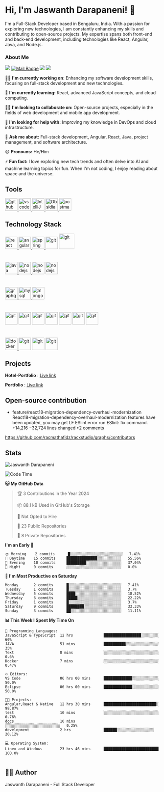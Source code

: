# Hi, I'm Jaswanth Darapaneni! 👋

I'm a Full-Stack Developer based in Bengaluru, India. With a passion for exploring new technologies, I am constantly enhancing my skills and contributing to open-source projects. My expertise spans both front-end and back-end development, including technologies like React, Angular, Java, and Node.js. 


### About Me
[![](https://visitor-badge.laobi.icu/badge?page_id=JaswanthDarapaneni.JaswanthDarapaneni)](https://visitor-badge.laobi.icu/badge?page_id=JaswanthDarapaneni.JaswanthDarapaneni)
[![Mail Badge](https://img.shields.io/badge/-gmail-c14438?style=flat&logo=Gmail&logoColor=white&link=mailto:jaswanthdarapaneni19@gmail.com)](mailto:jaswanthdarapaneni19@gmail.com)
[![](https://img.shields.io/github/stars/JaswanthDarapaneni?color=fefb7b&logo=Undertale)](https://github-readme-stats.vercel.app/api?username=JaswanthDarapaneni&hide_title=false&hide_border=true&show_icons=true&include_all_commits=true&line_height=20&bg_color=0,EC6C6C,FFD479,FFFC79,73FA79&theme=graywhite&locale=en)
[![](https://img.shields.io/github/followers/JaswanthDarapaneni?color=27da6b&logo=Handshake)](https://github.com/JaswanthDarapaneni?tab=followers)


👨‍💻 **I'm currently working on:** Enhancing my software development skills, focusing on full-stack development and new technologies.

🧠 **I'm currently learning:** React, advanced JavaScript concepts, and cloud computing.

👯‍♀️ **I'm looking to collaborate on:** Open-source projects, especially in the fields of web development and mobile app development.

🤔 **I'm looking for help with:** Improving my knowledge in DevOps and cloud infrastructure.

💬 **Ask me about:** Full-stack development, Angular, React, Java, project management, and software architecture.


😄 **Pronouns:** He/Him

⚡️ **Fun fact:** I love exploring new tech trends and often delve into AI and machine learning topics for fun. When I'm not coding, I enjoy reading about space and the universe.



## Tools

<a href="https://github.com/JaswanthDarapaneni" target="_blank"> <img src="https://cdn.jsdelivr.net/gh/devicons/devicon@latest/icons/github/github-original-wordmark.svg" alt="github" width="40" height="40" /> </a>
<a href="https://code.visualstudio.com/" target="_blank"> <img src="https://cdn.jsdelivr.net/gh/devicons/devicon/icons/vscode/vscode-original.svg" alt="vscode" width="40" height="40"/> </a>
<a href="https://developer.android.com/studio" target="_blank"> <img src="https://cdn.jsdelivr.net/gh/devicons/devicon@latest/icons/androidstudio/androidstudio-original.svg" alt="IntelliJ IDEA" width="40" height="40"/> </a>
<a href="https://eclipseide.org/" target="_blank"> <img src="https://cdn.jsdelivr.net/gh/devicons/devicon@latest/icons/eclipse/eclipse-original.svg" alt="Obsidian" width="40" height="40"/> </a>
<a href="https://postman.com" target="_blank" rel="noreferrer"> <img src="https://www.vectorlogo.zone/logos/getpostman/getpostman-icon.svg" alt="postman" width="40" height="40"/> </a>

## Technology Stack

<a href="https://reactjs.org/" target="_blank" rel="noreferrer"> <img src="https://cdn.jsdelivr.net/gh/devicons/devicon/icons/react/react-original.svg" alt="react" width="40" height="40"/> </a>
<a href="https://angular.io/" target="_blank" rel="noreferrer"> <img src="https://cdn.jsdelivr.net/gh/devicons/devicon/icons/angularjs/angularjs-original.svg" alt="angular" width="40" height="40"/> </a>
<a href="https://spring.io/" target="_blank" rel="noreferrer"> <img src="https://cdn.jsdelivr.net/gh/devicons/devicon/icons/spring/spring-original.svg" alt="spring" width="40" height="40"/> </a>
<a  target="_blank" rel="noreferrer"> <img src="https://cdn.jsdelivr.net/gh/devicons/devicon@latest/icons/nestjs/nestjs-original.svg" alt="git" width="40" height="40"/> </a>
<a  target="_blank" rel="noreferrer"> <img src="https://cdn.jsdelivr.net/gh/devicons/devicon@latest/icons/ionic/ionic-original-wordmark.svg" alt="git" width="50" height="50"/> </a>
#

<a href="https://www.java.com/" target="_blank" rel="noreferrer"> <img src="https://cdn.jsdelivr.net/gh/devicons/devicon/icons/java/java-original.svg" alt="java" width="40" height="40"/> </a>
<a href="https://nodejs.org/" target="_blank" rel="noreferrer"> <img src="https://cdn.jsdelivr.net/gh/devicons/devicon@latest/icons/nodejs/nodejs-original-wordmark.svg" alt="nodejs" width="40" height="40"/> </a>
<a  target="_blank" rel="noreferrer"> <img src="https://cdn.jsdelivr.net/gh/devicons/devicon@latest/icons/javascript/javascript-plain.svg" alt="nodejs" width="40" height="40"/> </a>
<a  target="_blank" rel="noreferrer"> <img src="https://cdn.jsdelivr.net/gh/devicons/devicon@latest/icons/typescript/typescript-original.svg" alt="nodejs" width="40" height="40"/> </a>
#

<a href="https://graphql.org/" target="_blank" rel="noreferrer"> <img src="https://cdn.jsdelivr.net/gh/devicons/devicon/icons/graphql/graphql-plain.svg" alt="graphql" width="40" height="40"/> </a>
<a href="https://www.mysql.com/" target="_blank" rel="noreferrer"> <img src="https://cdn.jsdelivr.net/gh/devicons/devicon/icons/mysql/mysql-original-wordmark.svg" alt="mysql" width="40" height="40"/> </a>
<a href="https://www.mongodb.com/" target="_blank" rel="noreferrer"> <img src="https://cdn.jsdelivr.net/gh/devicons/devicon/icons/mongodb/mongodb-original-wordmark.svg" alt="mongodb" width="40" height="40"/> </a>
#

<a  target="_blank" rel="noreferrer"> <img src="https://cdn.jsdelivr.net/gh/devicons/devicon@latest/icons/html5/html5-original.svg" alt="git" width="40" height="40"/> </a>
<a target="_blank" rel="noreferrer"> <img src="https://cdn.jsdelivr.net/gh/devicons/devicon@latest/icons/css3/css3-original.svg" alt="git" width="40" height="40"/> </a>
<a  target="_blank" rel="noreferrer"> <img src="https://cdn.jsdelivr.net/gh/devicons/devicon@latest/icons/angularmaterial/angularmaterial-original.svg" alt="git" width="40" height="40"/> </a>
<a  target="_blank" rel="noreferrer"> <img src="https://cdn.jsdelivr.net/gh/devicons/devicon@latest/icons/materialui/materialui-original.svg" alt="git" width="40" height="40"/> </a>
<a target="_blank" rel="noreferrer"> <img src="https://cdn.jsdelivr.net/gh/devicons/devicon@latest/icons/tailwindcss/tailwindcss-original.svg" alt="git" width="40" height="40"/> </a>
<a target="_blank" rel="noreferrer"> <img src="https://cdn.jsdelivr.net/gh/devicons/devicon@latest/icons/postcss/postcss-original.svg" alt="git" width="40" height="40"/> </a>
<a target="_blank" rel="noreferrer"> <img src="https://cdn.jsdelivr.net/gh/devicons/devicon@latest/icons/rxjs/rxjs-original.svg" alt="git" width="40" height="40"/> </a>

#

<a href="https://www.docker.com/" target="_blank" rel="noreferrer"> <img src="https://cdn.jsdelivr.net/gh/devicons/devicon/icons/docker/docker-original.svg" alt="docker" width="40" height="40"/> </a>
<a  target="_blank" rel="noreferrer"> <img src="https://cdn.jsdelivr.net/gh/devicons/devicon@latest/icons/ubuntu/ubuntu-original.svg" alt="git" width="40" height="40"/> </a>
<a  target="_blank" rel="noreferrer"> <img src="https://cdn.jsdelivr.net/gh/devicons/devicon/icons/git/git-original.svg" alt="git" width="40" height="40"/> </a>
<a  target="_blank" rel="noreferrer"> <img src="https://cdn.jsdelivr.net/gh/devicons/devicon@latest/icons/azuredevops/azuredevops-original.svg" alt="git" width="40" height="40"/> </a>



## Projects
 **Hotel-Portfolio** : <a href="https://frontend-4d3fd.web.app/">Live link</a>
 
 **Portfolio** : <a href="https://port-folio-delta-gules.vercel.app/">Live link</a>
 
 <!--**Open-source** : -->
 
## Open-source contribution
- feature/react18-migration-dependency-overhaul-modernization
React18-migration-dependency-overhaul-modernization features have been updated, you may get LF ESlint error run ESlint: fix command.
+14,216 −32,724  lines changed •2 comments

https://github.com/racmathafidz/racxstudio/graphs/contributors
 
## Stats

<!--<p><img src="https://github-readme-stats.vercel.app/api?username=JaswanthDarapaneni&theme=material-palenight&hide_border=false&include_all_commits=false&count_private=false" alt="Jaswanth Darapaneni" /></p>-->
<!--<p><img src="https://github-readme-streak-stats.herokuapp.com/?user=JaswanthDarapaneni&theme=material-palenight&hide_border=false" alt="Jaswanth Darapaneni" /></p>-->
<p><img src="https://github-readme-stats.vercel.app/api/top-langs/?username=JaswanthDarapaneni&theme=material-palenight&hide_border=false&include_all_commits=false&count_private=false&layout=compact" alt="Jaswanth Darapaneni" /></p>

<!--![](https://github-profile-trophy.vercel.app/?username=JaswanthDarapaneni&theme=dracula&no-frame=false&no-bg=false&margin-w=4)-->

<!--START_SECTION:waka-->
![Code Time](http://img.shields.io/badge/Code%20Time-4%2C271%20hrs%2025%20mins-blue)

**🐱 My GitHub Data** 

> 🏆 3 Contributions in the Year 2024
 > 
> 📦 88.1 kB Used in GitHub's Storage 
 > 
> 🚫 Not Opted to Hire
 > 
> 📜 23 Public Repositories 
 > 
> 🔑 8 Private Repositories  
 > 
**I'm an Early 🐤** 


```text
🌞 Morning    2 commits      █░░░░░░░░░░░░░░░░░░░░░░░░   7.41% 
🌆 Daytime    15 commits     ██████████████░░░░░░░░░░░   55.56% 
🌃 Evening    10 commits     █████████░░░░░░░░░░░░░░░░   37.04% 
🌙 Night      0 commits      ░░░░░░░░░░░░░░░░░░░░░░░░░   0.0%
```
**📅 I'm Most Productive on Saturday** 

```
Monday       2 commits      █░░░░░░░░░░░░░░░░░░░░░░░░   7.41% 
Tuesday      1 commits      █░░░░░░░░░░░░░░░░░░░░░░░░   3.7% 
Wednesday    5 commits      ████░░░░░░░░░░░░░░░░░░░░░   18.52% 
Thursday     6 commits      █████░░░░░░░░░░░░░░░░░░░░   22.22% 
Friday       1 commits      █░░░░░░░░░░░░░░░░░░░░░░░░   3.7% 
Saturday     9 commits      ████████░░░░░░░░░░░░░░░░░   33.33% 
Sunday       3 commits      ██░░░░░░░░░░░░░░░░░░░░░░░   11.11%
```

**📊 This Week I Spent My Time On**

```
💬 Programming Languages: 
JavaScript & TypeScript  12 hrs              █████████████████░░░░░░░░   60% 
JAVA                     51 mins             ██████████░░░░░░░░░░░░░░░   35% 
Text                     8 mins              ░░░░░░░░░░░░░░░░░░░░░░░░░   0.6% 
Docker                   7 mins              ░░░░░░░░░░░░░░░░░░░░░░░░░   0.47%

🔥 Editors: 
VS Code                  06 hrs 00 mins      █████████████░░░░░░░░░░░░   50.0%
Eclipse                  06 hrs 00 mins      █████████████░░░░░░░░░░░░   50.0%

🐱‍💻 Projects: 
Angular,React & Native   12 hrs 30 mins      ████████████████████████░   98.87%
test                     10 mins             ░░░░░░░░░░░░░░░░░░░░░░░░░   0.76% 
docs                     10 mins              ░░░░░░░░░░░░░░░░░░░░░░░░░   0.25% 
development              2 hrs               ██████░░░░░░░░░░░░░░░░░   20.12%

💻 Operating System: 
Linex and Windows        23 hrs 46 mins      █████████████████████████   100.0%


```
## 🧑‍💻 Author

Jaswanth Darapaneni - Full Stack Developer

